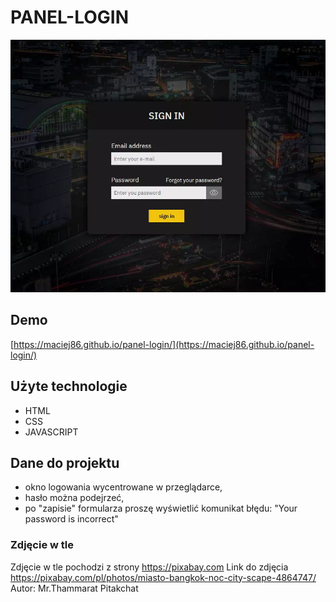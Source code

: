 ﻿# PANEL-LOGIN

![enter image description here](https://raw.githubusercontent.com/Maciej86/panel-login/main/images/panel_login.webp)

## Demo

[https://maciej86.github.io/panel-login/](https://maciej86.github.io/panel-login/)

## Użyte technologie

- HTML
- CSS
- JAVASCRIPT

## Dane do projektu

- okno logowania wycentrowane w przeglądarce,
- hasło można podejrzeć,
- po "zapisie" formularza proszę wyświetlić komunikat błędu: "Your password is incorrect"

### Zdjęcie w tle

Zdjęcie w tle pochodzi z strony https://pixabay.com
Link do zdjęcia https://pixabay.com/pl/photos/miasto-bangkok-noc-city-scape-4864747/
Autor: Mr.Thammarat Pitakchat
